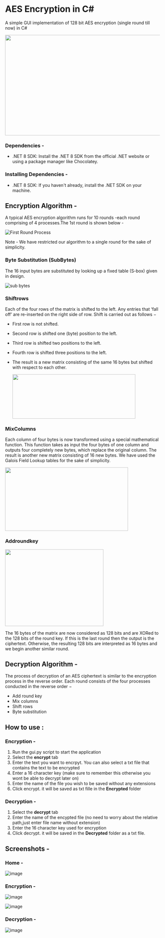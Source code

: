 # AES Encryption in C#
A simple GUI implementation of 128 bit AES  encryption (single round till now) in C#
	<p align=center><img width="620"  height="326"  src="https://in.mathworks.com/matlabcentral/mlc-downloads/downloads/649c6929-37cf-4d50-b545-af9a11396bf4/93de5ae7-ecb0-4776-84a1-3974dd921805/images/screenshot.jpg"> </p>

### Dependencies - 
* .NET 8 SDK: Install the .NET 8 SDK from the official .NET website or using a package manager like Chocolatey.
### Installing Dependencies -
* .NET 8 SDK: If you haven't already, install the .NET SDK on your machine.

## Encryption Algorithm - 

A typical AES encryption algorithm runs for 10 rounds -each round comprising of 4 processes.The 1st round is shown below - 


![First Round Process](https://www.tutorialspoint.com/cryptography/images/first_round_process.jpg)


<p>Note - We have restricted our algorithm to a single round for the sake of simplicity.
	
### Byte Substitution (SubBytes)

The 16 input bytes are substituted by looking up a fixed table (S-box) given in design. 


![sub bytes](https://upload.wikimedia.org/wikipedia/commons/thumb/a/a4/AES-SubBytes.svg/320px-AES-SubBytes.svg.png)


### Shiftrows

Each of the four rows of the matrix is shifted to the left. Any entries that ‘fall off’ are re-inserted on the right side of row. Shift is carried out as follows −

-   First row is not shifted.
    
-   Second row is shifted one (byte) position to the left.
    
-   Third row is shifted two positions to the left.
    
-   Fourth row is shifted three positions to the left.
    
-   The result is a new matrix consisting of the same 16 bytes but shifted with respect to each other.
  
    <img width="400"  height="144"  src="https://upload.wikimedia.org/wikipedia/commons/e/e3/AES-ShiftRows.png">


### MixColumns

Each column of four bytes is now transformed using a special mathematical function. This function takes as input the four bytes of one column and outputs four completely new bytes, which replace the original column. The result is another new matrix consisting of 16 new bytes. We have used the Galois Field Lookup tables for the sake of simplicity.

<img width="400"  height="206"  src="https://upload.wikimedia.org/wikipedia/commons/9/99/AES-MixColumns.png">

### Addroundkey
<img width="320"  height="249"  src="https://upload.wikimedia.org/wikipedia/commons/thumb/a/ad/AES-AddRoundKey.svg/320px-AES-AddRoundKey.svg.png">

The 16 bytes of the matrix are now considered as 128 bits and are XORed to the 128 bits of the round key. If this is the last round then the output is the ciphertext. Otherwise, the resulting 128 bits are interpreted as 16 bytes and we begin another similar round.


## Decryption Algorithm -

The process of decryption of an AES ciphertext is similar to the encryption process in the reverse order. Each round consists of the four processes conducted in the reverse order −

-   Add round key
-   Mix columns
-   Shift rows
-   Byte substitution



## How to use :
### Encryption - 
1. Run the gui.py script to start the application
2. Select the **encrypt** tab
3. Enter the text you want to encrpyt. You can also select a txt file that contains the text to be encrypted
4. Enter a 16 character key (make sure to remember this otherwise you wont be able to decrypt later on)
5. Enter the name of the file you wish to be saved without any extensions
6. Click encrypt. it will be saved as txt fille in the **Encrypted** folder

### Decryption - 
1. Select the **decrypt** tab 
2. Enter the name of the encypted file (no need to worry about the relative path,just enter file name without extension)
3. Enter the 16 character key used for encryption
4. Click decrypt. it will be saved in the **Decrypted**  folder as a txt file. 

## Screenshots - 
### Home -
![image](https://github.com/Mdsomratakbor/aes-encryption/assets/53125546/efbe62c5-0555-473f-a430-efff8f944d64)

### Encryption -
![image](https://github.com/Mdsomratakbor/aes-encryption/assets/53125546/3015866c-3fb7-41ab-984d-91c1e07321b4)

![image](https://github.com/Mdsomratakbor/aes-encryption/assets/53125546/bc423193-4490-4955-b284-19a605434653)

### Decryption - 
![image](https://github.com/Mdsomratakbor/aes-encryption/assets/53125546/6092e3bd-ad78-491e-b4ad-053398b0027c)



